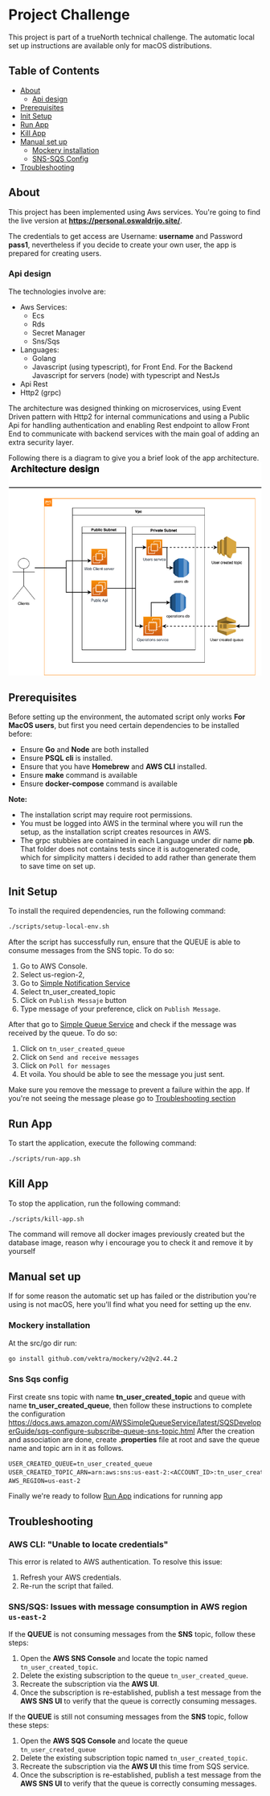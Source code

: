 # Project Challenge

This project is part of a trueNorth technical challenge. The automatic local set up instructions are available only for macOS distributions.

## Table of Contents
- [About](#about)
  - [Api design](#api-design)
- [Prerequisites](#prerequisites)
- [Init Setup](#init-setup)
- [Run App](#run-app)
- [Kill App](#kill-app)
- [Manual set up](#manual-set-up)
  - [Mockery installation](#mockery-installation)
  - [SNS-SQS Config](#sns-sqs-config)
- [Troubleshooting](#troubleshooting)

## About
This project has been implemented using Aws services. You're going to find the live version at **https://personal.oswaldrijo.site/**.

The credentials to get access are Username: **username** and Password **pass1**, nevertheless if you decide to create your own
user, the app is prepared for creating users.

### Api design
The technologies involve are:
- Aws Services:
  - Ecs
  - Rds
  - Secret Manager
  - Sns/Sqs
- Languages:
  - Golang
  - Javascript (using typescript), for Front End. For the Backend Javascript for servers (node) with typescript and NestJs
- Api Rest
- Http2 (grpc)

The architecture was designed thinking on microservices, using Event Driven pattern with Http2 for internal communications and using a Public Api
for handling authentication and enabling Rest endpoint to allow Front End to communicate with backend services with the main goal of adding an extra security layer.

Following there is a diagram to give you a brief look of the app architecture.
![Alt text](architecture.png "Architecture Design")

## Prerequisites

Before setting up the environment, the automated script only works **For MacOS users**, but first you need certain dependencies to be installed before:

- Ensure **Go** and **Node** are both installed   
- Ensure **PSQL cli** is installed.   
- Ensure that you have **Homebrew** and **AWS CLI** installed.
- Ensure **make** command is available
- Ensure **docker-compose** command is available

**Note:**
- The installation script may require root permissions.
- You must be logged into AWS in the terminal where you will run the setup, as the installation script creates resources in AWS.
- The grpc stubbies are contained in each Language under dir name **pb**. That folder does not contains tests since it is autogenerated code, which for simplicity matters i decided to add rather than generate them to save time on set up.

## Init Setup

To install the required dependencies, run the following command:

```bash
./scripts/setup-local-env.sh
```

After the script has successfully run, ensure that the QUEUE is able to consume messages from the SNS topic.
To do so:
1. Go to AWS Console.
2. Select us-region-2, 
3. Go to [Simple Notification Service](https://us-east-2.console.aws.amazon.com/sns/v3/home?region=us-east-2#/topics)
4. Select tn_user_created_topic
5. Click on `Publish Messaje` button
6. Type message of your preference, click on `Publish Message`.

After that go to [Simple Queue Service](https://us-east-2.console.aws.amazon.com/sqs/v3/home?region=us-east-2#/queues) and check if the message was received by the queue.
To do so:

1. Click on `tn_user_created_queue`
2. Click on `Send and receive messages`
3. Click on `Poll for messages`
4. Et voila. You should be able to see the message you just sent. 

Make sure you remove the message to prevent a failure within the app.
If you're not seeing the message please go to [Troubleshooting section](#troubleshooting)

## Run App

To start the application, execute the following command:
```bash
./scripts/run-app.sh
```

## Kill App

To stop the application, run the following command:
```bash
./scripts/kill-app.sh
```
The command will remove all docker images previously created but the database image, reason why i encourage you to check it and remove it by yourself

## Manual set up
  If for some reason the automatic set up has failed or the distribution you're using is not macOS, here you'll find what you need for setting up the env.
### Mockery installation

At the src/go dir run:
```bash
go install github.com/vektra/mockery/v2@v2.44.2
```

### Sns Sqs config

First create sns topic with name **tn_user_created_topic** and queue with name **tn_user_created_queue**, then follow these instructions to complete the configuration https://docs.aws.amazon.com/AWSSimpleQueueService/latest/SQSDeveloperGuide/sqs-configure-subscribe-queue-sns-topic.html
After the creation and association are done, create **.properties** file at root and save the queue name and topic arn in it as follows.
```txt
USER_CREATED_QUEUE=tn_user_created_queue
USER_CREATED_TOPIC_ARN=arn:aws:sns:us-east-2:<ACCOUNT_ID>:tn_user_created_topic
AWS_REGION=us-east-2
```

Finally we're ready to follow [Run App](#run-app) indications for running app

## Troubleshooting
### AWS CLI: "Unable to locate credentials"

This error is related to AWS authentication. To resolve this issue:

1. Refresh your AWS credentials.
2. Re-run the script that failed.

### SNS/SQS: Issues with message consumption in AWS region `us-east-2`
If the **QUEUE** is not consuming messages from the **SNS** topic, follow these steps:

1. Open the **AWS SNS Console** and locate the topic named `tn_user_created_topic`.
2. Delete the existing subscription to the queue `tn_user_created_queue`.
3. Recreate the subscription via the **AWS UI**.
4. Once the subscription is re-established, publish a test message from the **AWS SNS UI** to verify that the queue is correctly consuming messages.

If the **QUEUE** is still not consuming messages from the **SNS** topic, follow these steps:

1. Open the **AWS SQS Console** and locate the queue `tn_user_created_queue`
2. Delete the existing subscription topic named `tn_user_created_topic`.
3. Recreate the subscription via the **AWS UI** this time from SQS service.
4. Once the subscription is re-established, publish a test message from the **AWS SNS UI** to verify that the queue is correctly consuming messages.